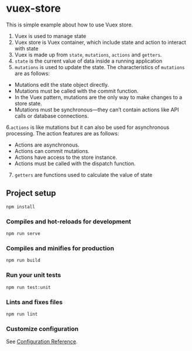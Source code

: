 # vuex-store
This is simple example about how to use Vuex store. 
1. Vuex is used to manage state
2. Vuex store is Vuex container, which include state and action to interact with state
3. Vuex is made up from `state`, `mutations`, `actions` and `getters`.
4. `state` is the current value of data inside a running application
5. `mutations` is used to update the state. The characteristics of `mutations` are as follows:
- Mutations edit the state object directly.
-  Mutations must be called with the commit function.
-  In the Vuex pattern, mutations are the only way to make changes to a store state.
-  Mutations must be synchronous—they can’t contain actions like API calls or
database connections.

6.`actions` is like mutations but it can also be used for asynchronous processing. The action features are as follows: 
- Actions are asynchronous.
- Actions can commit mutations.
- Actions have access to the store instance.
- Actions must be called with the dispatch function.

7. `getters` are functions used to calculate the value of state

## Project setup
```
npm install
```

### Compiles and hot-reloads for development
```
npm run serve
```

### Compiles and minifies for production
```
npm run build
```

### Run your unit tests
```
npm run test:unit
```

### Lints and fixes files
```
npm run lint
```

### Customize configuration
See [Configuration Reference](https://cli.vuejs.org/config/).
